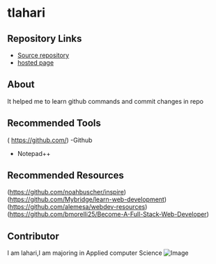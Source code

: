 # tlahari
## Repository Links
- [Source repository](https://github.com/Thamatamlahari/tlahari)
- [hosted page]( https://thamatamlahari.github.io/tlahari/)
## About
It helped me to learn github commands and commit changes in repo
## Recommended Tools
( https://github.com/) -Github
- Notepad++
## Recommended Resources
(https://github.com/noahbuscher/inspire)\
 (https://github.com/Mybridge/learn-web-development)\
 (https://github.com/alemesa/webdev-resources)\
 (https://github.com/bmorelli25/Become-A-Full-Stack-Web-Developer)
## Contributor
I am lahari,I am majoring in Applied computer Science
 ![Image](http://www.safari-guide.co.uk/images/cameras/fujifilm-hs30exr/Sample-01-large.jpg)




